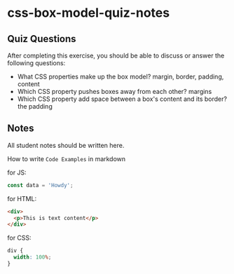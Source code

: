 # css-box-model-quiz-notes

## Quiz Questions

After completing this exercise, you should be able to discuss or answer the following questions:

- What CSS properties make up the box model?
  margin, border, padding, content
- Which CSS property pushes boxes away from each other?
  margins
- Which CSS property add space between a box's content and its border?
  the padding

## Notes

All student notes should be written here.

How to write `Code Examples` in markdown

for JS:

```javascript
const data = 'Howdy';
```

for HTML:

```html
<div>
  <p>This is text content</p>
</div>
```

for CSS:

```css
div {
  width: 100%;
}
```
